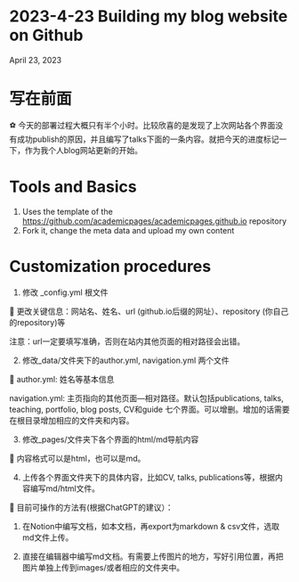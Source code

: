 # 2023-4-23 Building my blog website on Github

April 23, 2023 

# 写在前面

<aside>
⚽ 今天的部署过程大概只有半个小时。比较欣喜的是发现了上次网站各个界面没有成功publish的原因，并且编写了talks下面的一条内容。就把今天的进度标记一下，作为我个人blog网站更新的开始。

</aside>

# Tools and Basics

1. Uses the template of the https://github.com/academicpages/academicpages.github.io repository
2. Fork it, change the meta data and upload my own content

# Customization procedures

1. 修改 _config.yml 根文件


<aside>
🌲 更改关键信息：网站名、姓名、url (github.io后缀的网址）、repository (你自己的repository)等
  
  注意：url一定要填写准确，否则在站内其他页面的相对路径会出错。

</aside>

2. 修改_data/文件夹下的author.yml, navigation.yml 两个文件

<aside>
🌲 author.yml: 姓名等基本信息
  
  navigation.yml: 主页指向的其他页面—相对路径。默认包括publications, talks, teaching, portfolio, blog posts, CV和guide 七个界面。可以增删。增加的话需要在根目录增加相应的文件夹和内容。

</aside>

3. 修改_pages/文件夹下各个界面的html/md导航内容

<aside>
🌲 内容格式可以是html，也可以是md。

</aside>

4. 上传各个界面文件夹下的具体内容，比如CV, talks, publications等，根据内容编写md/html文件。

<aside>
🌲 目前可操作的方法有(根据ChatGPT的建议）：
  
  1. 在Notion中编写文档，如本文档，再export为markdown & csv文件，选取md文件上传。
  
  2. 直接在编辑器中编写md文档。有需要上传图片的地方，写好引用位置，再把图片单独上传到images/或者相应的文件夹中。

</aside>
